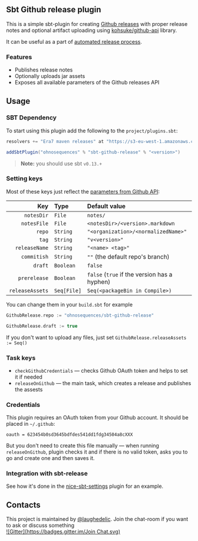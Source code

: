 ## Sbt Github release plugin

This is a simple sbt-plugin for creating [Github releases](https://github.com/blog/1547-release-your-software) with proper release notes and optional artifact uploading using [kohsuke/github-api](https://github.com/kohsuke/github-api) library.

It can be useful as a part of [automated release process](https://github.com/sbt/sbt-release).


### Features

* Publishes release notes
* Optionally uploads jar assets
* Exposes all available parameters of the Github releases API


## Usage

### SBT Dependency

To start using this plugin add the following to the `project/plugins.sbt`:

```scala
resolvers += "Era7 maven releases" at "https://s3-eu-west-1.amazonaws.com/releases.era7.com"

addSbtPlugin("ohnosequences" % "sbt-github-release" % "<version>")
```

> **Note:** you should use sbt `v0.13.+`


### Setting keys

Most of these keys just reflect the [parameters from Github API](http://developer.github.com/v3/repos/releases/#create-a-release):

|             Key | Type        | Default value                                |
|----------------:|:------------|:---------------------------------------------|
|      `notesDir` | `File`      | `notes/`                                     |
|     `notesFile` | `File`      | `<notesDir>/<version>.markdown`              |
|          `repo` | `String`    | `"<organization>/<normalizedName>"`          |
|           `tag` | `String`    | `"v<version>"`                               |
|   `releaseName` | `String`    | `"<name> <tag>"`                             |
|     `commitish` | `String`    | `""` (the default repo's branch)             |
|         `draft` | `Boolean`   | `false`                                      |
|    `prerelease` | `Boolean`   | `false` (`true` if the version has a hyphen) |
| `releaseAssets` | `Seq[File]` | `Seq(<packageBin in Compile>)`               |

You can change them in your `build.sbt` for example

```scala
GithubRelease.repo := "ohnosequences/sbt-github-release"

GithubRelease.draft := true
```

If you don't want to upload any files, just set `GithubRelease.releaseAssets := Seq()`


### Task keys

* `checkGithubCredentials` — checks Github OAuth token and helps to set it if needed
* `releaseOnGithub` — the main task, which creates a release and publishes the assests


### Credentials

This plugin requires an OAuth token from your Github account. It should be placed in `~/.github`:

```
oauth = 623454b0sd3645bdfdes541dd1fdg34504a8cXXX
```

But you don't need to create this file manually — when running `releaseOnGithub`, plugin checks it and if there is no valid token, asks you to go and create one and then saves it.


### Integration with sbt-release

See how it's done in the [nice-sbt-settings](https://github.com/ohnosequences/nice-sbt-settings/blob/master/src/main/scala/ReleaseSettings.scala#L277-L290) plugin for an example.


## Contacts

This project is maintained by [@laughedelic](https://github.com/laughedelic). Join the chat-room if you want to ask or discuss something  
[![Gitter](https://badges.gitter.im/Join Chat.svg)](https://gitter.im/ohnosequences/sbt-github-release?utm_source=badge&utm_medium=badge&utm_campaign=pr-badge)
